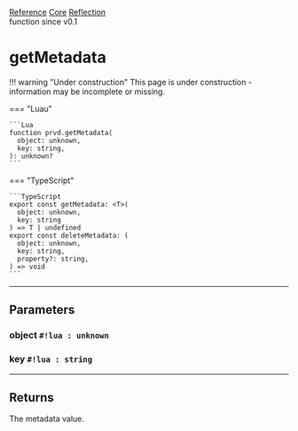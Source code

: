 <div class="ompdoc-reference-breadcrumbs">
<a href="../../../">Reference</a>
<a href="../../">Core</a>
<a href="../">Reflection</a>
</div>
<div class="ompdoc-reference-tags">
<span>function</span>
<span>since v0.1</span>
</div>

# getMetadata

!!! warning "Under construction"
    This page is under construction - information may be incomplete or missing.

=== "Luau"

    ```Lua
    function prvd.getMetadata(
      object: unknown,
      key: string,
    ): unknown?
    ```

=== "TypeScript"

    ```TypeScript
    export const getMetadata: <T>(
      object: unknown,
      key: string
    ) => T | undefined
    export const deleteMetadata: (
      object: unknown,
      key: string,
      property?: string,
    ) => void
    ```

---

## Parameters

### object `#!lua : unknown`

### key `#!lua : string`

---

## Returns

The metadata value.
